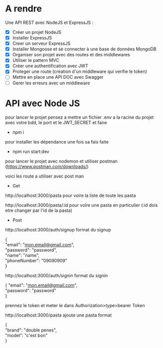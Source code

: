 # A rendre

Une API REST avec NodeJS et ExpressJS :

- [X] Créer un projet NodeJS
- [X] Installer ExpressJS
- [X] Creer un serveur ExpressJS
- [X] Installer Mongoose et se connecter à une base de données MongoDB
- [X] Organiser son projet avec des routes et des middlewares
- [X] Utiliser le pattern MVC
- [X] Créer une authentification avec JWT
- [X] Proteger une route (creation d'un middleware qui verifie le token)
- [ ] Mettre en place une API DOC avec Swagger
- [ ] Gerer les erreurs avec un middleware

# API avec Node JS

pour lancer le projet pensez a mettre un fichier .env a la racine du projet avec votre bdd, le port et le JWT_SECRET
et faire

- npm i

pour installer les dépendance une fois sa fais faite

- npm run start:dev

pour lancer le projet avec nodemon et utiliser postman (https://www.postman.com/downloads/)

voici les route a utiliser avec post man

- Get

http://localhost:3000/pasta pour voire la liste de toute les pasta 

http://localhost:3000/pasta/:id pour voire une pasta en particulier (:id dois etre changer par l'id de la pasta)

- Post

http://localhost:3000/auth/signup format du signup

{   
    "email": "mon.email@gmail.com",  
    "password": "password",  
    "name": "name",  
    "phoneNumber": "09090909"  
}  

http://localhost:3000/auth/signin format du signin  

{
    "email": "mon.email@gmail.com",  
    "password": "password"  
}  

prennez le token et meter le dans Authorization>type>bearer Token

http://localhost:3000/pasta ajoute une pasta format

{   
    "brand": "double penes",  
    "model": "c'est bon"  
}